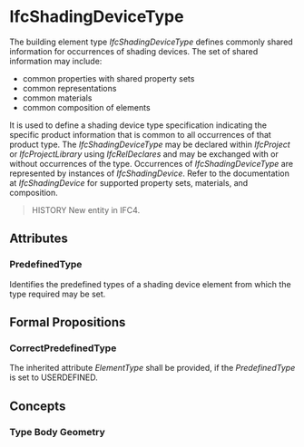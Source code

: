 # IfcShadingDeviceType

The building element type _IfcShadingDeviceType_ defines commonly shared information for occurrences of shading devices. The set of shared information may include:

* common properties with shared property sets
* common representations
* common materials
* common composition of elements
<!-- end of definition -->
It is used to define a shading device type specification indicating the specific product information that is common to all occurrences of that product type. The _IfcShadingDeviceType_ may be declared within _IfcProject_ or _IfcProjectLibrary_ using _IfcRelDeclares_ and may be exchanged with or without occurrences of the type. Occurrences of _IfcShadingDeviceType_ are represented by instances of _IfcShadingDevice_. Refer to the documentation at _IfcShadingDevice_ for supported property sets, materials, and composition.

> HISTORY New entity in IFC4.

## Attributes

### PredefinedType
Identifies the predefined types of a shading device element from which the type required may be set.

## Formal Propositions

### CorrectPredefinedType
The inherited attribute _ElementType_ shall be provided, if the _PredefinedType_ is set to USERDEFINED.

## Concepts

### Type Body Geometry



